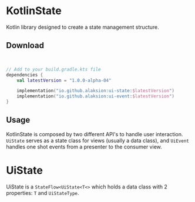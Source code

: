 # KotlinState
Kotlin library designed to create a state management structure.


## Download

```kotlin


// Add to your build.gradle.kts file
dependencies {
    val latestVersion = "1.0.0-alpha-04"

    implementation("io.github.alaksion:ui-state:$latestVersion")
    implementation("io.github.alaksion:ui-event:$latestVersion")
}

```

## Usage
KotlinState is composed by two different API's to handle user interaction. `UiState` serves as a state class for views (usually a data class), and `UiEvent` handles one shot events from a presenter to the consumer view.

# UiState
UiState is a `StateFlow<UiState<T<>` which holds a data class with 2 properties: `T` and `UiStateType`.
